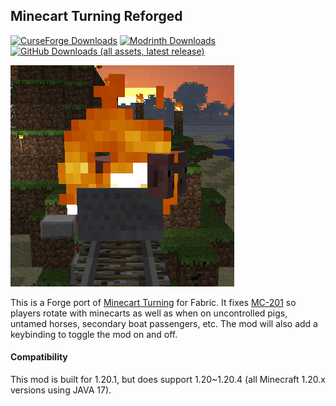 ## Minecart Turning Reforged
[![CurseForge Downloads](https://img.shields.io/curseforge/dt/1184165?logo=curseforge&label=CurseForge)](https://www.curseforge.com/minecraft/mc-mods/minecart-turning-reforged)
[![Modrinth Downloads](https://img.shields.io/modrinth/dt/rdxC5AAW?logo=modrinth&label=Modrinth)](https://modrinth.com/mod/minecart-turning-reforged)
[![GitHub Downloads (all assets, latest release)](https://img.shields.io/github/downloads/donmor/minecart-turning-reforged/latest/total?logo=github)](https://github.com/donmor/minecart-turning-reforged/releases/latest)

![Logo](src/main/resources/assets/minecart_turning/icon.png)

This is a Forge port of [Minecart Turning](https://github.com/tildejustin/minecart-turning) for Fabric. It fixes [MC-201](https://bugs.mojang.com/browse/MC-201) so players rotate with minecarts as well as when on uncontrolled pigs, untamed horses, secondary boat passengers, etc. The mod will also add a keybinding to toggle the mod on and off.

#### Compatibility
This mod is built for 1.20.1, but does support 1.20~1.20.4 (all Minecraft 1.20.x versions using JAVA 17).